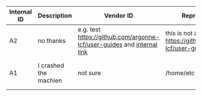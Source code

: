 | Internal ID |  Description | Vendor ID | Reproducer Path | PoC | Status | Priority | ETA
| --- | --- | --- | --- | --- | --- | --- |--- |
| A2 | no thanks | e.g. test https://github.com/argonne-lcf/user-guides and [internal link](https://github.com/argonne-lcf/user-guides) | this is not a path: https://github.com/argonne-lcf/user-guides | Tim Williams | Workaround Available | low | _No response_ |
| A1 | I crashed the machien | not sure | /home/etc | kyle | Open | medium | two years from now |
